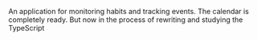An application for monitoring habits and tracking events.
              The calendar is completely ready.
But now in the process of rewriting and studying the TypeScript

